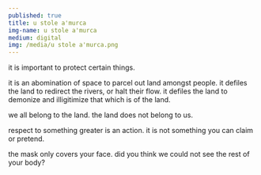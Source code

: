 ```yaml
---
published: true
title: u stole a'murca
img-name: u stole a'murca
medium: digital
img: /media/u stole a'murca.png
---
```

it is important to protect certain things.

it is an abomination of space to parcel out land amongst people.  it defiles the land to redirect the rivers, or halt their flow.  it defiles the land to demonize and illigitimize that which is of the land. 

we all belong to the land. 
the land does not belong to us.

respect to something greater is an action.  it is not something you can claim or pretend.

the mask only covers your face.  did you think we could not see the rest of your body?
